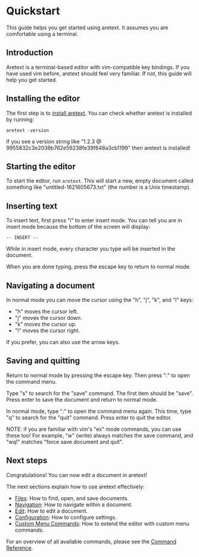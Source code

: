 Quickstart
==========

This guide helps you get started using aretext. It assumes you are comfortable using a terminal.

Introduction
------------

Aretext is a terminal-based editor with vim-compatible key bindings. If you have used vim before, aretext should feel very familiar. If not, this guide will help you get started.

Installing the editor
---------------------

The first step is to [install aretext](install.md). You can check whether aretext is installed by running:

```
aretext -version
```

If you see a version string like "1.2.3 @ 9955832c3e2036b762e59238fe39f648a3cb1199" then aretext is installed!

Starting the editor
-------------------

To start the editor, run `aretext`. This will start a new, empty document called something like "untitled-1621605673.txt" (the number is a Unix timestamp).

Inserting text
--------------

To insert text, first press "i" to enter insert mode. You can tell you are in insert mode because the bottom of the screen will display:

```
-- INSERT --
```

While in insert mode, every character you type will be inserted in the document.

When you are done typing, press the escape key to return to normal mode.

Navigating a document
---------------------

In normal mode you can move the cursor using the "h", "j", "k", and "l" keys:

-	"h" moves the cursor left.
-	"j" moves the cursor down.
-	"k" moves the cursor up.
-	"l" moves the cursor right.

If you prefer, you can also use the arrow keys.

Saving and quitting
-------------------

Return to normal mode by pressing the escape key. Then press ":" to open the command menu.

Type "s" to search for the "save" command. The first item should be "save". Press enter to save the document and return to normal mode.

In normal mode, type ":" to open the command menu again. This time, type "q" to search for the "quit" command. Press enter to quit the editor.

NOTE: if you are familiar with vim's "ex" mode commands, you can use these too! For example, "w" (write) always matches the save command, and "wq!" matches "force save document and quit".

Next steps
----------

Congratulations! You can now edit a document in aretext!

The next sections explain how to use aretext effectively:

-	[Files](files.md): How to find, open, and save documents.
-	[Navigation](navigation.md): How to navigate within a document.
-	[Edit](edit.md): How to edit a document.
-	[Configuration](configuration.md): How to configure settings.
-	[Custom Menu Commands](custom-menu-commands.md): How to extend the editor with custom menu commands.

For an overview of all available commands, please see the [Command Reference](command-reference.md).
